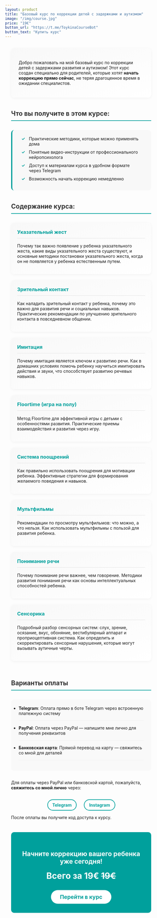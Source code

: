 ```yaml
---
layout: product
title: "Базовый курс по коррекции детей с задержками и аутизмом"
image: "/img/course.jpg"
price: "19€"
button_url: "https://t.me/ToykinaCourseBot"
button_text: "Купить курс"
---
```


<style>
.course-container {
  max-width: 800px;
  margin: 0 auto;
  padding: 0 20px;
}

.discount-banner {
  background-color: #FF4E50;
  color: white;
  text-align: center;
  padding: 15px;
  font-size: 20px;
  font-weight: bold;
  border-radius: 8px;
  margin-bottom: 25px;
  animation: pulse 2s infinite;
}

@keyframes pulse {
  0% { transform: scale(1); }
  50% { transform: scale(1.03); }
  100% { transform: scale(1); }
}

.section-title {   
  border-bottom: 2px solid #00a09c;
  padding-bottom: 10px;
  color: #333;
  margin-top: 40px;
}

.course-intro {
  background: linear-gradient(160deg, #f8f8f8, #fff);
  border-radius: 10px;
  padding: 25px;
  margin: 30px 0;
  box-shadow: 0 2px 10px rgba(0, 0, 0, 0.05);
}

.benefits-list {
  background-color: #f8f8f8;
  padding: 20px 30px;
  border-radius: 10px;
  border-left: 4px solid #00a09c;
  margin: 30px 0;
}

.benefits-list li {
  margin-bottom: 10px;
  list-style-type: none;
  position: relative;
  padding-left: 25px;
}

.benefits-list li:before {
  content: "✓";
  position: absolute;
  left: 0;
  color: #00a09c;
  font-weight: bold;
}

.course-topics {
  display: flex;
  flex-wrap: wrap;
  justify-content: space-between;
  margin: 30px 0;
}

.topic-card {
  width: 100%;
  margin-bottom: 20px;
  padding: 20px;
  background: linear-gradient(160deg, #f8f8f8, #fff);
  border-radius: 10px;
  box-shadow: 0 2px 10px rgba(0, 0, 0, 0.05);
  transition: transform 0.3s ease;
}

.topic-card:hover {
  transform: translateY(-5px);
}

.topic-card h3 {
  color: #00a09c;
  margin-top: 0;
  border-bottom: 1px solid #e0e0e0;
  padding-bottom: 10px;
}

.payment-options {
  background-color: #f9f9f9;
  padding: 20px 25px;
  border-radius: 10px;
  margin: 30px 0;
}

.payment-options li {
  margin-bottom: 15px;
  padding-bottom: 15px;
  border-bottom: 1px solid #eee;
}

.contact-links {
  text-align: center;
  margin-top: 30px;
}

.contact-links a {
  display: inline-block;
  margin: 0 10px;
  color: #00a09c;
  font-weight: bold;
  text-decoration: none;
  padding: 8px 15px;
  border: 2px solid #00a09c;
  border-radius: 30px;
  transition: all 0.3s ease;
}

.contact-links a:hover {
  background-color: #00a09c;
  color: white;
}


.cta-section {
  text-align: center;
  background-color: #00a09c;
  color: white;
  padding: 30px;
  border-radius: 10px;
  margin: 40px 0 20px;
}

.cta-button {
  display: inline-block;
  margin-top: 15px;
  padding: 12px 30px;
  background-color: white;
  color: #00a09c;
  font-weight: bold;
  text-decoration: none;
  border-radius: 30px;
  transition: all 0.3s ease;
  font-size: 18px;
}

.cta-button:hover {
  background-color: #f0f0f0;
  transform: scale(1.05);
}

.price-tag {
  font-size: 28px;
  font-weight: bold;
  margin: 15px 0;
}

@media (max-w

@media (max-width: 768px) {
  .topic-card {
    max-width: 100%;
  }
}
</style>

<div class="course-container">

<!-- <div class="discount-banner">
  Сегодня действует скидка 35%
</div> -->

<div class="course-intro">
  <p>Добро пожаловать на мой базовый курс по коррекции детей с задержками развития и аутизмом! 
  Этот курс создан специально для родителей, которые хотят <strong>начать коррекцию прямо сейчас</strong>, 
  не теряя драгоценное время в ожидании специалистов.</p>
</div>

<h2 class="section-title">Что вы получите в этом курсе:</h2>

<ul class="benefits-list">
  <li>Практические методики, которые можно применять дома</li>
  <li>Понятные видео-инструкции от профессионального нейропсихолога</li>
  <li>Доступ к материалам курса в удобном формате через Telegram</li>
  <li>Возможность начать коррекцию немедленно</li>
</ul>

<h2 class="section-title">Содержание курса:</h2>

<div class="course-topics">
  <div class="topic-card">
    <h3>Указательный жест</h3>
    <p>Почему так важно появление у ребенка указательного жеста, какие виды указательного жеста существуют, 
    и основные методики постановки указательного жеста, когда он не появляется у ребенка естественным путем.</p>
  </div>

  <div class="topic-card">
    <h3>Зрительный контакт</h3>
    <p>Как наладить зрительный контакт у ребенка, почему это важно для развития речи и социальных навыков. 
    Практические рекомендации по улучшению зрительного контакта в повседневном общении.</p>
  </div>

  <div class="topic-card">
    <h3>Имитация</h3>
    <p>Почему имитация является ключом к развитию речи. Как в домашних условиях помочь ребенку научиться 
    имитировать действия и звуки, что способствует развитию речевых навыков.</p>
  </div>

  <div class="topic-card">
    <h3>Floortime (игра на полу)</h3>
    <p>Метод Floortime для эффективной игры с детьми с особенностями развития. 
    Практические приемы взаимодействия и развития через игру.</p>
  </div>

  <div class="topic-card">
    <h3>Система поощрений</h3>
    <p>Как правильно использовать поощрения для мотивации ребенка. 
    Эффективные стратегии для формирования желаемого поведения и навыков.</p>
  </div>

  <div class="topic-card">
    <h3>Мультфильмы</h3>
    <p>Рекомендации по просмотру мультфильмов: что можно, а что нельзя. 
    Как использовать мультфильмы с пользой для развития ребенка.</p>
  </div>

  <div class="topic-card">
    <h3>Понимание речи</h3>
    <p>Почему понимание речи важнее, чем говорение. Методики развития понимания речи 
    как основы интеллектуальных способностей ребенка.</p>
  </div>

  <div class="topic-card">
    <h3>Сенсорика</h3>
    <p>Подробный разбор сенсорных систем: слух, зрение, осязание, вкус, обоняние, 
    вестибулярный аппарат и проприоцептивная система. Как определить и скорректировать 
    сенсорные нарушения, которые могут вызывать аутичные черты.</p>
  </div>
</div>

<h2 class="section-title">Варианты оплаты</h2>

<ul class="payment-options">
  <li>
    <strong>Telegram</strong>: Оплата прямо в боте Telegram через встроенную платежную систему
  </li>
  <li>
    <strong>PayPal</strong>: Оплата через PayPal — напишите мне лично для получения реквизитов
  </li>
  <li>
    <strong>Банковская карта</strong>: Прямой перевод на карту — свяжитесь со мной для деталей
  </li>
</ul>

<p>Для оплаты через PayPal или банковской картой, пожалуйста, <strong>свяжитесь со мной лично</strong> через:</p>

<div class="contact-links">
  <a href="https://t.me/toyechkina" target="_blank">Telegram</a>
  <a href="https://www.instagram.com/toy_kina/" target="_blank">Instagram</a>
</div>

<p>После оплаты вы получите код доступа к курсу.</p>

<div class="cta-section">
  <h2>Начните коррекцию вашего ребенка уже сегодня!</h2>
  <p class="price-tag">Всего за 19€ <span style="text-decoration: line-through;">19€</span></p>
  <a href="https://t.me/ToykinaCourseBot" class="cta-button">Перейти в курс</a>
</div>


</div> 